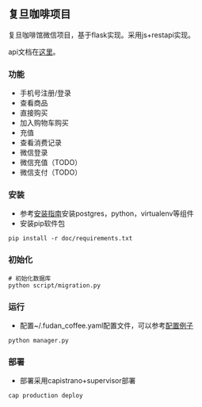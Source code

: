 ## 复旦咖啡项目

复旦咖啡馆微信项目，基于flask实现。采用js+restapi实现。

api文档在[这里](doc/api.md)。

### 功能

* 手机号注册/登录
* 查看商品
* 直接购买
* 加入购物车购买
* 充值
* 查看消费记录
* 微信登录
* 微信充值（TODO）
* 微信支付（TODO）

### 安装

* 参考[安装指南](doc/install.md)安装postgres，python，virtualenv等组件
* 安装pip软件包

```
pip install -r doc/requirements.txt
```

### 初始化

```
# 初始化数据库
python script/migration.py
```

### 运行

* 配置~/.fudan_coffee.yaml配置文件，可以参考[配置例子](doc/fudan_coffee.yaml.sample)

```
python manager.py
```

### 部署

* 部署采用capistrano+supervisor部署

```
cap production deploy
```
